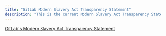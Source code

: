 ```yaml
---
title: "GitLab Modern Slavery Act Transparency Statement"
description: "This is the current Modern Slavery Act Transparency Statement"
---
```


<!-- Update permissions to allow this file to be embedded and then reach out to @kristentesh
<embed src="https://drive.google.com/file/d/11Yne51yOV5_9EBnGbfvMIrq06Z_OxUEM/view" style="width:100%;" height="900"
 type="application/pdf">
-->

<a href="https://drive.google.com/file/d/16tfuZuDCVB2y14phwZ9SXDYaUJx7syH2/view?usp=sharing" download="UK_Modern_Slavery_Act_Statement_FY2023.pdf" class="h2">
    <i class="fa-solid fa-file-arrow-down"></i> GitLab's Modern Slavery Act Transparency Statement</a>
